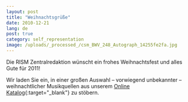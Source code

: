 ```yaml
---
layout: post
title: "Weihnachtsgrüße"
date: 2010-12-21
lang: de
post: true
category: self_representation
image: /uploads/_processed_/csm_BWV_248_Autograph_14255fe2fa.jpg
---
```



Die RISM Zentralredaktion wünscht ein frohes Weihnachtsfest und alles Gute für 2011!

Wir laden Sie ein, in einer großen Auswahl – vorwiegend unbekannter – weihnachtlicher Musikquellen aus unserem [Online Katalog](http://opac.rism.info/index.php?id=6&tx_bsbsearch_pi1%5Bsmode%5D=advanced&L=1&tx_bsbsearch_pi1%5Bfield%5D%5B0%5D=etitle&tx_bsbsearch_pi1%5Bquery%5D%5B0%5D=nativitas+domini&tx_bsbsearch_pi1%5Bfield%5D%5B1%5D=sauthor&tx_bsbsearch_pi1%5Bquery%5D%5B1%5D=&tx_bsbsearch_pi1%5Bfield%5D%5B2%5D=sauthorlink&tx_bsbsearch_pi1%5Bquery%5D%5B2%5D=&tx_bsbsearch_pi1%5Bsubmit_button%5D=Search){:target="_blank"} zu stöbern.